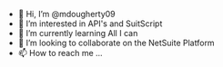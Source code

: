 - 👋 Hi, I’m @mdougherty09
- 👀 I’m interested in API's and SuitScript
- 🌱 I’m currently learning All I can
- 💞️ I’m looking to collaborate on the NetSuite Platform
- 📫 How to reach me ...

<!---
mdougherty09/mdougherty09 is a ✨ special ✨ repository because its `README.md` (this file) appears on your GitHub profile.
You can click the Preview link to take a look at your changes.
--->
